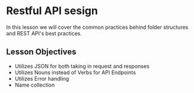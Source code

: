 # Restful API sesign
In this lesson we will cover the common practices behind folder structures and REST API's best practices.

## Lesson Objectives

- Utilizes JSON for both taking in request and responses
- Utilizes Nouns instead of Verbs for API Endpoints
- Utilizes Error handling
- Name collection
